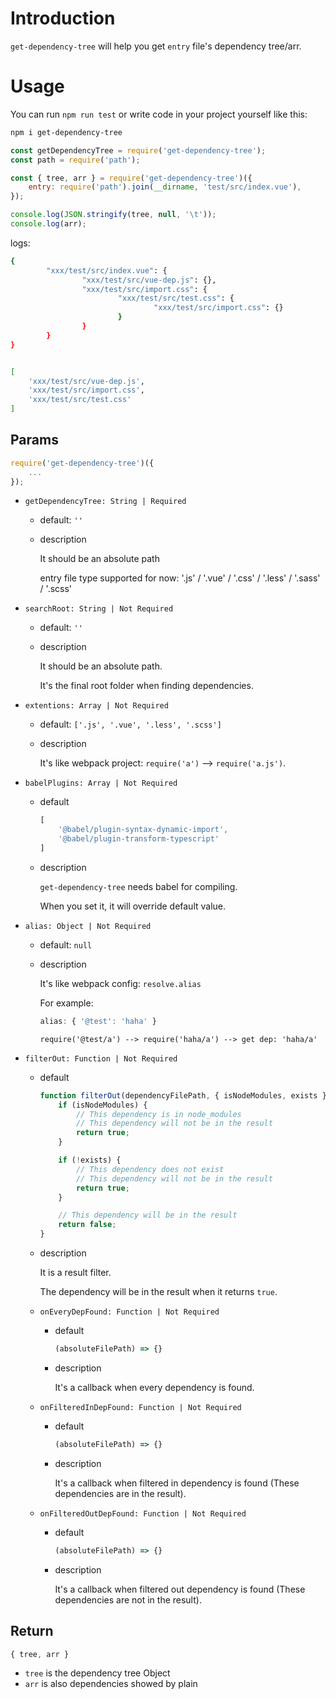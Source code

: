 # Introduction

`get-dependency-tree` will help you get `entry` file's dependency tree/arr.

# Usage

You can run `npm run test` or write code in your project yourself like this:

```bash
npm i get-dependency-tree
```

```js
const getDependencyTree = require('get-dependency-tree');
const path = require('path');

const { tree, arr } = require('get-dependency-tree')({
    entry: require('path').join(__dirname, 'test/src/index.vue'),
});

console.log(JSON.stringify(tree, null, '\t'));
console.log(arr);
```

logs:

```bash
{
        "xxx/test/src/index.vue": {
                "xxx/test/src/vue-dep.js": {},
                "xxx/test/src/import.css": {
                        "xxx/test/src/test.css": {
                                "xxx/test/src/import.css": {}
                        }
                }
        }
}


[ 
    'xxx/test/src/vue-dep.js',
    'xxx/test/src/import.css',
    'xxx/test/src/test.css' 
]
```

## Params

```js
require('get-dependency-tree')({
    ...
});
```

+   `getDependencyTree: String | Required`
    +   default: `''`
    +   description

        It should be an absolute path
        
        entry file type supported for now: '.js' / '.vue' / '.css' / '.less' / '.sass' / '.scss'

+   `searchRoot: String | Not Required`
    +   default: `''`
    +   description

        It should be an absolute path.
        
        It's the final root folder when finding dependencies.
        
+   `extentions: Array | Not Required`
    +   default: `['.js', '.vue', '.less', '.scss']`
    +   description

        It's like webpack project: `require('a')` --> `require('a.js')`.
        
+   `babelPlugins: Array | Not Required`
    +   default

        ```js
        [
            '@babel/plugin-syntax-dynamic-import',
            '@babel/plugin-transform-typescript'
        ]
        ```
        
    +   description

        `get-dependency-tree` needs babel for compiling.
        
        When you set it, it will override default value.
        
+   `alias: Object | Not Required`
    +   default: `null`
    +   description

        It's like webpack config: `resolve.alias`
        
        For example: 
        
        ```js
        alias: { '@test': 'haha' }
        ``` 
        
        `require('@test/a') --> require('haha/a') --> get dep: 'haha/a'`
        
+   `filterOut: Function | Not Required`
    +   default

        ```js
        function filterOut(dependencyFilePath, { isNodeModules, exists }) {
            if (isNodeModules) {
                // This dependency is in node_modules
                // This dependency will not be in the result
                return true;
            }
    
            if (!exists) {
                // This dependency does not exist
                // This dependency will not be in the result
                return true;
            }
    
            // This dependency will be in the result
            return false;
        }
        ```
        
    +   description

        It is a result filter.
        
        The dependency will be in the result when it returns `true`.
        
    +   `onEveryDepFound: Function | Not Required`
        +   default

            ```js
            (absoluteFilePath) => {}
            ```
            
        +   description

            It's a callback when every dependency is found.
    
    +   `onFilteredInDepFound: Function | Not Required`
        +   default

            ```js
            (absoluteFilePath) => {}
            ```
            
        +   description

            It's a callback when filtered in dependency is found (These dependencies are in the result).
            
    +   `onFilteredOutDepFound: Function | Not Required`
        +   default

            ```js
            (absoluteFilePath) => {}
            ```
            
        +   description

            It's a callback when filtered out dependency is found (These dependencies are not in the result).

## Return

```js
{ tree, arr }
```

+   `tree` is the dependency tree Object
+   `arr` is also dependencies showed by plain



